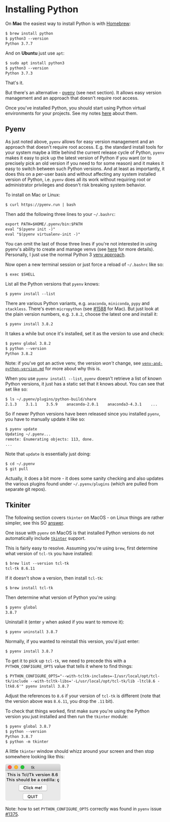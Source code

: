 Installing Python
=================

On **Mac** the easiest way to install Python is with [Homebrew](https://brew.sh/):

    $ brew install python
    $ python3 --version
    Python 3.7.7

And on **Ubuntu** just use `apt`:

    $ sudo apt install python3
    $ python3 --version
    Python 3.7.3

That's it.

But there's an alternative - [pyenv](https://github.com/pyenv/pyenv) (see next section). It allows easy version management and an approach that doesn't require root access.

Once you've installed Python, you should start using Python virtual environments for your projects. See my notes [here](python-venv.md) about them.

Pyenv
-----

As just noted above, `pyenv` allows for easy version management and an approach that doesn't require root access. E.g. the standard install tools for your system maybe a little behind the current release cycle of Python, `pyenv` makes it easy to pick up the latest version of Python if you want (or to precisely pick an old version if you need to for some reason) and it makes it easy to switch between such Python versions. And at least as importantly, it does this on a per-user basis and without affecting any system installed version of Python, i.e. `pyenv` does all its work without requiring root or administrator privileges and doesn't risk breaking system behavior.

To install on Mac or Linux:

    $ curl https://pyenv.run | bash

Then add the following three lines to your `~/.bashrc`:

    export PATH=$HOME/.pyenv/bin:$PATH
    eval "$(pyenv init -)"
    eval "$(pyenv virtualenv-init -)"

You can omit the last of those three lines if you're not interested in using pyenv's ability to create and manage venvs (see [here](https://github.com/pyenv/pyenv-virtualenv#usage) for more details). Personally, I just use the normal Python 3 [venv approach](python-venv.md).

Now open a new terminal session or just force a reload of `~/.bashrc` like so:

    $ exec $SHELL

List all the Python versions that `pyenv` knows:

    $ pyenv install --list

There are various Python variants, e.g. `anaconda`, `miniconda`, `pypy` and `stackless`. There's even `micropython` (see [#1588](https://github.com/pyenv/pyenv/issues/1588) for Mac). But just look at the plain version numbers, e.g. `3.8.2`, choose the latest one and install it:

    $ pyenv install 3.8.2

It takes a while but once it's installed, set it as the version to use and check:

    $ pyenv global 3.8.2
    $ python --version
    Python 3.8.2

Note: if you've got an active venv, the version _won't_ change, see [`venv-and-python-version.md`](venv-and-python-version.md) for more about why this is.

When you use `pyenv install --list`, `pyenv` doesn't retrieve a list of known Python versions, it just has a static set that it knows about. You can see that set like so:

    $ ls ~/.pyenv/plugins/python-build/share
    2.1.3    3.1.1    3.5.9    anaconda-2.0.1    anaconda3-4.3.1    ...

So if newer Python versions have been released since you installed `pyenv`, you have to manually update it like so:

    $ pyenv update
    Updating ~/.pyenv...
    remote: Enumerating objects: 113, done.
    ...

Note that `update` is essentially just doing:

    $ cd ~/.pyenv
    $ git pull

Actually, it does a bit more - it does some sanity checking and also updates the various plugins found under `~/.pyenv/plugins` (which are pulled from separate git repos).

Tkiniter
--------

The following section covers `tkinter` on MacOS - on Linux things are rather simpler, see this SO [answer](https://stackoverflow.com/a/31299142).

One issue with `pyenv` on MacOS is that installed Python versions do not automatically include [`tkinter`](https://docs.python.org/3/library/tkinter.html) support.

This is fairly easy to resolve. Assuming you're using `brew`, first determine what version of `tcl-tk` you have installed:

```
$ brew list --version tcl-tk
tcl-tk 8.6.11
```

If it doesn't show a version, then install `tcl-tk`:

```
$ brew install tcl-tk
```

Then determine what version of Python you're using:

```
$ pyenv global
3.8.7
```

Uninstall it (enter `y` when asked if you want to remove it):

```
$ pyenv uninstall 3.8.7
```

Normally, if you wanted to reinstall this version, you'd just enter:

```
$ pyenv install 3.8.7
```

To get it to pick up `tcl-tk`, we need to precede this with a `PYTHON_CONFIGURE_OPTS` value that tells it where to find things:

```
$ PYTHON_CONFIGURE_OPTS="--with-tcltk-includes=-I/usr/local/opt/tcl-tk/include --with-tcltk-libs='-L/usr/local/opt/tcl-tk/lib -ltcl8.6 -ltk8.6'" pyenv install 3.8.7
```

Adjust the references to `8.6` if your version of `tcl-tk` is different (note that the version above was `8.6.11`, you drop the `.11` bit).

To check that things worked, first make sure you're using the Python version you just installed and then run the `tkinter` module:

```
$ pyenv global 3.8.7
$ python --version
Python 3.8.7
$ python -m tkinter
```

A little `tkinter` window should whizz around your screen and then stop somewhere looking like this:

![tkinter demo window](images/tkinter.png)

Note: how to set `PYTHON_CONFIGURE_OPTS` correctly was found in `pyenv` issue [#1375](https://github.com/pyenv/pyenv/issues/1375).
